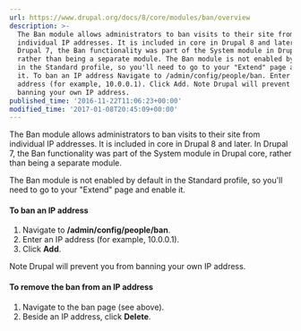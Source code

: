 ```yaml
---
url: https://www.drupal.org/docs/8/core/modules/ban/overview
description: >-
  The Ban module allows administrators to ban visits to their site from
  individual IP addresses. It is included in core in Drupal 8 and later. In
  Drupal 7, the Ban functionality was part of the System module in Drupal core,
  rather than being a separate module. The Ban module is not enabled by default
  in the Standard profile, so you'll need to go to your "Extend" page and enable
  it. To ban an IP address Navigate to /admin/config/people/ban. Enter an IP
  address (for example, 10.0.0.1). Click Add. Note Drupal will prevent you from
  banning your own IP address.
published_time: '2016-11-22T11:06:23+00:00'
modified_time: '2017-01-08T20:45:09+00:00'
---
```

The Ban module allows administrators to ban visits to their site from individual IP addresses. It is included in core in Drupal 8 and later. In Drupal 7, the Ban functionality was part of the System module in Drupal core, rather than being a separate module.

The Ban module is not enabled by default in the Standard profile, so you'll need to go to your "Extend" page and enable it.

#### **To ban an IP address**

1. Navigate to **/admin/config/people/ban**.
2. Enter an IP address (for example, 10.0.0.1).
3. Click **Add**.

Note Drupal will prevent you from banning your own IP address.

#### To remove the ban from an IP address

1. Navigate to the ban page (see above).
2. Beside an IP address, click **Delete**.